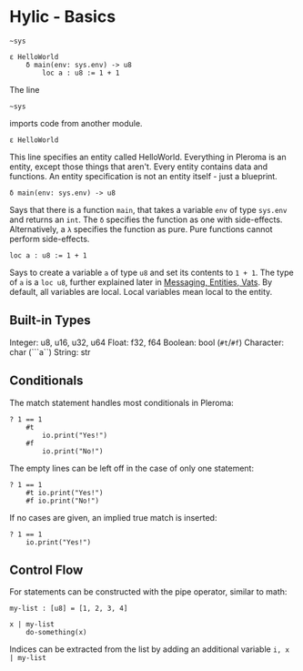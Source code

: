 # Hylic - Basics

```
~sys

ε HelloWorld
	δ main(env: sys.env) -> u8
		loc a : u8 := 1 + 1
```

The line
```
~sys
```
imports code from another module.

```
ε HelloWorld
```

This line specifies an entity called HelloWorld.  Everything in Pleroma is an entity, except those things that aren't.
Every entity contains data and functions.  An entity specification is not an entity itself - just a blueprint.

```
δ main(env: sys.env) -> u8
```

Says that there is a function `main`, that takes a variable `env` of type `sys.env` and returns an `int`.
The `δ` specifies the function as one with side-effects.  Alternatively, a `λ` specifies the function as pure.  Pure functions cannot perform side-effects.

```
loc a : u8 := 1 + 1
```
Says to create a variable `a` of type `u8` and set its contents to `1 + 1`.  The type of `a` is a `loc u8`, further explained later in [Messaging, Entities, Vats](./hylic/messaging.md).  By default, all variables are local.  Local variables mean local to the entity.

## Built-in Types

Integer: u8, u16, u32, u64
Float: f32, f64
Boolean: bool (`#t`/`#f`)
Character: char (```a``)
String: str 

## Conditionals

The match statement handles most conditionals in Pleroma:

```
? 1 == 1
    #t
        io.print("Yes!")
    #f
        io.print("No!")
```

The empty lines can be left off in the case of only one statement:

```
? 1 == 1
    #t io.print("Yes!")
    #f io.print("No!")
```

If no cases are given, an implied true match is inserted:

```
? 1 == 1
    io.print("Yes!")
```

## Control Flow

For statements can be constructed with the pipe operator, similar to math:
```
my-list : [u8] = [1, 2, 3, 4]

x | my-list
    do-something(x)
```

Indices can be extracted from the list by adding an additional variable `i, x | my-list`
